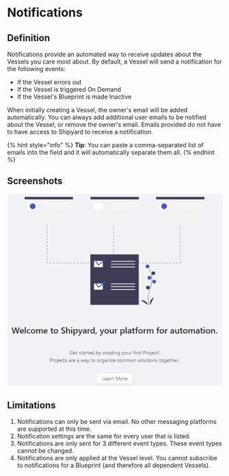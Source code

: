 # Notifications

## Definition

Notifications provide an automated way to receive updates about the Vessels you care most about. By default, a Vessel will send a notification for the following events:

* If the Vessel errors out
* If the Vessel is triggered On Demand
* If the Vessel's Blueprint is made Inactive

When initially creating a Vessel, the owner's email will be added automatically. You can always add additional user emails to be notified about the Vessel, or remove the owner's email. Emails provided do not have to have access to Shipyard to receive a notification.

{% hint style="info" %}
**Tip**: You can paste a comma-separated list of emails into the field and it will automatically separate them all.
{% endhint %}

## Screenshots

![](../../.gitbook/assets/image%20%287%29.png)

## Limitations

1. Notifications can only be sent via email. No other messaging platforms are supported at this time.
2. Notification settings are the same for every user that is listed.
3. Notifications are only sent for 3 different event types. These event types cannot be changed.
4. Notifications are only applied at the Vessel level. You cannot subscribe to notifications for a Blueprint \(and therefore all dependent Vessels\).

